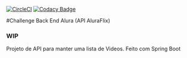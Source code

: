 [![CircleCI](https://circleci.com/gh/afmiguez/aluraflix-backend/tree/master.svg?style=svg)](https://circleci.com/gh/afmiguez/aluraflix-backend/tree/master)
[![Codacy Badge](https://app.codacy.com/project/badge/Grade/9509fe5e2abb42c0b6b93d0e996b8932)](https://www.codacy.com/gh/afmiguez/aluraflix-backend/dashboard?utm_source=github.com&amp;utm_medium=referral&amp;utm_content=afmiguez/aluraflix-backend&amp;utm_campaign=Badge_Grade)

#Challenge Back End Alura (API AluraFlix)
### WIP
Projeto de API para manter uma lista de Videos.
Feito com Spring Boot


